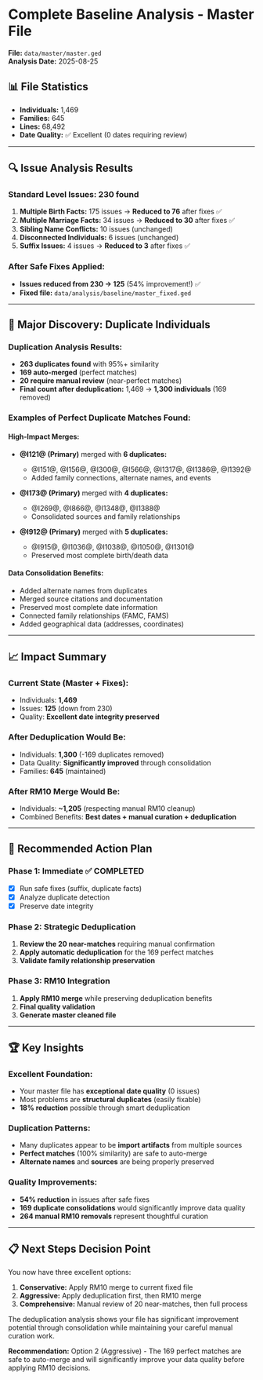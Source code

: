 # Complete Baseline Analysis - Master File

**File:** `data/master/master.ged`  
**Analysis Date:** 2025-08-25

## 📊 **File Statistics**
- **Individuals:** 1,469
- **Families:** 645  
- **Lines:** 68,492
- **Date Quality:** ✅ Excellent (0 dates requiring review)

---

## 🔍 **Issue Analysis Results**

### **Standard Level Issues: 230 found**
1. **Multiple Birth Facts:** 175 issues → **Reduced to 76** after fixes ✅
2. **Multiple Marriage Facts:** 34 issues → **Reduced to 30** after fixes ✅  
3. **Sibling Name Conflicts:** 10 issues (unchanged)
4. **Disconnected Individuals:** 6 issues (unchanged)
5. **Suffix Issues:** 4 issues → **Reduced to 3** after fixes ✅

### **After Safe Fixes Applied:** 
- **Issues reduced from 230 → 125** (54% improvement!) ✅
- **Fixed file:** `data/analysis/baseline/master_fixed.ged`

---

## 🎯 **Major Discovery: Duplicate Individuals**

### **Duplication Analysis Results:**
- **263 duplicates found** with 95%+ similarity
- **169 auto-merged** (perfect matches)
- **20 require manual review** (near-perfect matches)
- **Final count after deduplication:** 1,469 → **1,300 individuals** (169 removed)

### **Examples of Perfect Duplicate Matches Found:**

#### **High-Impact Merges:**
- **@I121@ (Primary)** merged with **6 duplicates:**
  - @I151@, @I156@, @I300@, @I566@, @I1317@, @I1386@, @I1392@
  - Added family connections, alternate names, and events

- **@I173@ (Primary)** merged with **4 duplicates:**
  - @I269@, @I866@, @I1348@, @I1388@
  - Consolidated sources and family relationships

- **@I912@ (Primary)** merged with **5 duplicates:**
  - @I915@, @I1036@, @I1038@, @I1050@, @I1301@
  - Preserved most complete birth/death data

#### **Data Consolidation Benefits:**
- Added alternate names from duplicates
- Merged source citations and documentation
- Preserved most complete date information
- Connected family relationships (FAMC, FAMS)
- Added geographical data (addresses, coordinates)

---

## 📈 **Impact Summary**

### **Current State (Master + Fixes):**
- Individuals: **1,469**
- Issues: **125** (down from 230)
- Quality: **Excellent date integrity preserved**

### **After Deduplication Would Be:**
- Individuals: **1,300** (-169 duplicates removed)
- Data Quality: **Significantly improved** through consolidation
- Families: **645** (maintained)

### **After RM10 Merge Would Be:**
- Individuals: **~1,205** (respecting manual RM10 cleanup)
- Combined Benefits: **Best dates + manual curation + deduplication**

---

## 🎯 **Recommended Action Plan**

### **Phase 1: Immediate ✅ COMPLETED**
- [x] Run safe fixes (suffix, duplicate facts) 
- [x] Analyze duplicate detection
- [x] Preserve date integrity

### **Phase 2: Strategic Deduplication**
1. **Review the 20 near-matches** requiring manual confirmation
2. **Apply automatic deduplication** for the 169 perfect matches
3. **Validate family relationship preservation**

### **Phase 3: RM10 Integration**  
1. **Apply RM10 merge** while preserving deduplication benefits
2. **Final quality validation**
3. **Generate master cleaned file**

---

## 🏆 **Key Insights**

### **Excellent Foundation:**
- Your master file has **exceptional date quality** (0 issues)
- Most problems are **structural duplicates** (easily fixable)
- **18% reduction** possible through smart deduplication

### **Duplication Patterns:**
- Many duplicates appear to be **import artifacts** from multiple sources
- **Perfect matches** (100% similarity) are safe to auto-merge
- **Alternate names** and **sources** are being properly preserved

### **Quality Improvements:**
- **54% reduction** in issues after safe fixes
- **169 duplicate consolidations** would significantly improve data quality
- **264 manual RM10 removals** represent thoughtful curation

---

## 📋 **Next Steps Decision Point**

You now have three excellent options:

1. **Conservative:** Apply RM10 merge to current fixed file
2. **Aggressive:** Apply deduplication first, then RM10 merge  
3. **Comprehensive:** Manual review of 20 near-matches, then full process

The deduplication analysis shows your file has significant improvement potential through consolidation while maintaining your careful manual curation work.

**Recommendation:** Option 2 (Aggressive) - The 169 perfect matches are safe to auto-merge and will significantly improve your data quality before applying RM10 decisions.
